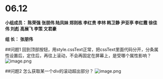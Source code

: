 # **06.12**

**小组成员： 陈荣强 张朋伟 陆凤妹  郑则栋 李红贵 李林 韩卫静 尹亚亭 李红霞  徐佳伟  刘彪  高展飞 李策  文君豪**

**组       长： 张朋伟**


##问题1  回到顶部按钮，用style.cssText正常，把cssText里面代码分开，分条属性设置后，定住后，再往上滚动，不会再固定在屏幕上，是受哪个属性影响？
![image.png](https://upload-images.jianshu.io/upload_images/2845301-c3dbbe8a0b815ce4.png?imageMogr2/auto-orient/strip%7CimageView2/2/w/1240)


##问题2  怎么获取某一个div的滚动超出部分？
![image.png](https://upload-images.jianshu.io/upload_images/2845301-fe9a4800852f49bc.png?imageMogr2/auto-orient/strip%7CimageView2/2/w/1240)
